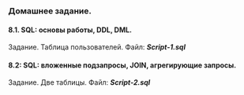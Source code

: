 ### Домашнее задание.

#### 8.1. SQL: основы работы, DDL, DML.

Задание. Таблица пользователей. Файл: **_Script-1.sql_**

#### 8.2: SQL: вложенные подзапросы, JOIN, агрегирующие запросы.

Задание. Две таблицы. Файл: **_Script-2.sql_**